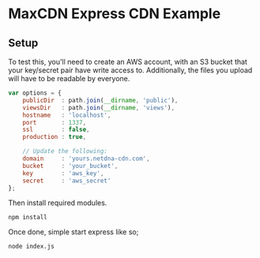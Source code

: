 # MaxCDN Express CDN Example

## Setup

To test this, you'll need to create an AWS account, with an S3 bucket that your key/secret pair have write access to. Additionally, the files you upload will have to be readable by everyone.

``` javascript
var options = {
    publicDir  : path.join(__dirname, 'public'),
    viewsDir   : path.join(__dirname, 'views'),
    hostname   : 'localhost',
    port       : 1337,
    ssl        : false,
    production : true,

    // Update the following:
    domain     : 'yours.netdna-cdn.com',
    bucket     : 'your_bucket',
    key        : 'aws_key',
    secret     : 'aws_secret'
};
```

Then install required modules.

```
npm install
```

Once done, simple start express like so;

```
node index.js
```

